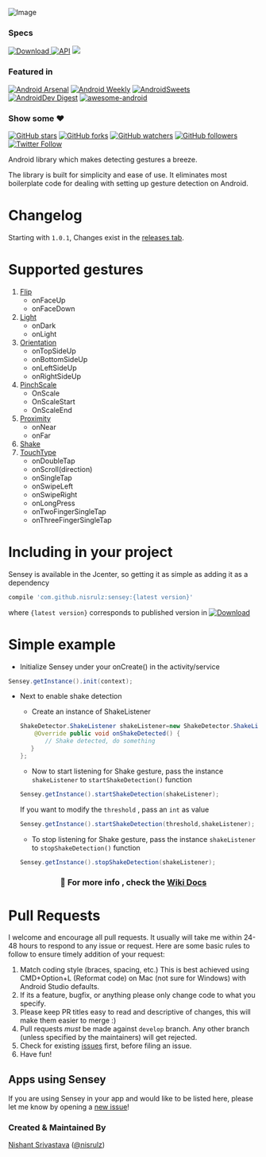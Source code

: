 ![Image](https://github.com/nisrulz/sensey/blob/master/img/github_banner.png)


### Specs
[ ![Download](https://api.bintray.com/packages/nisrulz/maven/com.github.nisrulz%3Asensey/images/download.svg) ](https://bintray.com/nisrulz/maven/com.github.nisrulz%3Asensey/_latestVersion) [![API](https://img.shields.io/badge/API-9%2B-orange.svg?style=flat)](https://android-arsenal.com/api?level=9) <a href="http://www.methodscount.com/?lib=com.github.nisrulz%3Asensey%3A1.4.1"><img src="https://img.shields.io/badge/Methods count-core: 126 | deps: 5169-e91e63.svg"/></a>

### Featured in
[![Android Arsenal](https://img.shields.io/badge/Android%20Arsenal-Sensey-green.svg?style=true)](https://android-arsenal.com/details/1/3550) [![Android Weekly](https://img.shields.io/badge/Android%20Weekly-%23209-blue.svg)](http://androidweekly.net/issues/issue-209) [![AndroidSweets](https://img.shields.io/badge/AndroidSweets-%2320-ff69b4.svg)](https://androidsweets.ongoodbits.com/2016/05/26/issue-20) [![AndroidDev Digest](https://img.shields.io/badge/AndroidDev%20Digest-%23100-blue.svg)](https://www.androiddevdigest.com/digest-100/) [![awesome-android](https://cdn.rawgit.com/sindresorhus/awesome/d7305f38d29fed78fa85652e3a63e154dd8e8829/media/badge.svg)](https://snowdream.github.io/awesome-android/Other.html#Gesture)

### Show some :heart:
[![GitHub stars](https://img.shields.io/github/stars/nisrulz/sensey.svg?style=social&label=Star)](https://github.com/nisrulz/sensey) [![GitHub forks](https://img.shields.io/github/forks/nisrulz/sensey.svg?style=social&label=Fork)](https://github.com/nisrulz/sensey/fork) [![GitHub watchers](https://img.shields.io/github/watchers/nisrulz/sensey.svg?style=social&label=Watch)](https://github.com/nisrulz/sensey) [![GitHub followers](https://img.shields.io/github/followers/nisrulz.svg?style=social&label=Follow)](https://github.com/nisrulz/sensey)  
[![Twitter Follow](https://img.shields.io/twitter/follow/nisrulz.svg?style=social)](https://twitter.com/nisrulz) 

Android library which makes detecting gestures a breeze.

The library is built for simplicity and ease of use. It eliminates most boilerplate code for dealing with setting up gesture detection on Android.

# Changelog

Starting with `1.0.1`, Changes exist in the [releases tab](https://github.com/nisrulz/sensey/releases).

# Supported gestures

 1. [Flip](https://github.com/nisrulz/sensey/wiki/Usage#flip)
    + onFaceUp
    + onFaceDown
 1. [Light](https://github.com/nisrulz/sensey/wiki/Usage#light)
    + onDark
    + onLight
 1. [Orientation](https://github.com/nisrulz/sensey/wiki/Usage#orientation)
    + onTopSideUp
    + onBottomSideUp
    + onLeftSideUp
    + onRightSideUp
 1. [PinchScale](https://github.com/nisrulz/sensey/wiki/Usage#pinchscale)
    + OnScale
    + OnScaleStart
    + OnScaleEnd
 1. [Proximity](https://github.com/nisrulz/sensey/wiki/Usage#proximity)
    + onNear
    + onFar
 1. [Shake](https://github.com/nisrulz/sensey/wiki/Usage#shake)
 1. [TouchType](https://github.com/nisrulz/sensey/wiki/Usage#touchtype)
    + onDoubleTap
    + onScroll(direction)
    + onSingleTap
    + onSwipeLeft
    + onSwipeRight
    + onLongPress
    + onTwoFingerSingleTap
    + onThreeFingerSingleTap


# Including in your project
Sensey is available in the Jcenter, so getting it as simple as adding it as a dependency
```gradle
compile 'com.github.nisrulz:sensey:{latest version}'
```
where `{latest version}` corresponds to published version in [ ![Download](https://api.bintray.com/packages/nisrulz/maven/com.github.nisrulz%3Asensey/images/download.svg) ](https://bintray.com/nisrulz/maven/com.github.nisrulz%3Asensey/_latestVersion)

# Simple example

+ Initialize Sensey under your onCreate() in the activity/service
```java
Sensey.getInstance().init(context);
```

+ Next to enable shake detection 
  + Create an instance of ShakeListener
  ```java
  ShakeDetector.ShakeListener shakeListener=new ShakeDetector.ShakeListener() {
      @Override public void onShakeDetected() {
         // Shake detected, do something
     }
  };
  ```
  + Now to start listening for Shake gesture, pass the instance `shakeListener` to `startShakeDetection()` function
  ```java
  Sensey.getInstance().startShakeDetection(shakeListener);
  ```
  
  If you want to modify the `threshold` , pass an `int` as value
  ```java
  Sensey.getInstance().startShakeDetection(threshold,shakeListener);
  ```
  + To stop listening for Shake gesture, pass the instance `shakeListener` to `stopShakeDetection()` function
  ```java
  Sensey.getInstance().stopShakeDetection(shakeListener);
  ```

### <center> :page_with_curl: For more info , check the **[Wiki Docs](https://github.com/nisrulz/sensey/wiki/Usage)** </center>

# Pull Requests
I welcome and encourage all pull requests. It usually will take me within 24-48 hours to respond to any issue or request. Here are some basic rules to follow to ensure timely addition of your request:
  1. Match coding style (braces, spacing, etc.) This is best achieved using CMD+Option+L (Reformat code) on Mac (not sure for Windows) with Android Studio defaults.
  2. If its a feature, bugfix, or anything please only change code to what you specify.
  3. Please keep PR titles easy to read and descriptive of changes, this will make them easier to merge :)
  4. Pull requests _must_ be made against `develop` branch. Any other branch (unless specified by the maintainers) will get rejected.
  5. Check for existing [issues](https://github.com/nisrulz/sensey/issues) first, before filing an issue.  
  6. Have fun!

## Apps using Sensey
If you are using Sensey in your app and would like to be listed here, please let me know by opening a [new issue](https://github.com/nisrulz/sensey/issues/new)!

### Created & Maintained By
[Nishant Srivastava](https://github.com/nisrulz) ([@nisrulz](https://www.twitter.com/nisrulz))